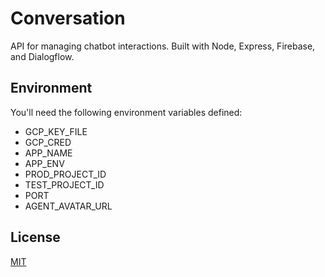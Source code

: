# Conversation

API for managing chatbot interactions. Built with Node, Express, Firebase, and Dialogflow.

## Environment

You'll need the following environment variables defined:

- GCP_KEY_FILE
- GCP_CRED
- APP_NAME
- APP_ENV
- PROD_PROJECT_ID
- TEST_PROJECT_ID
- PORT
- AGENT_AVATAR_URL

## License

[MIT](https://opensource.org/licenses/MIT)
